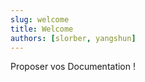 ```yaml
---
slug: welcome
title: Welcome
authors: [slorber, yangshun]
---
```


Proposer vos Documentation !




